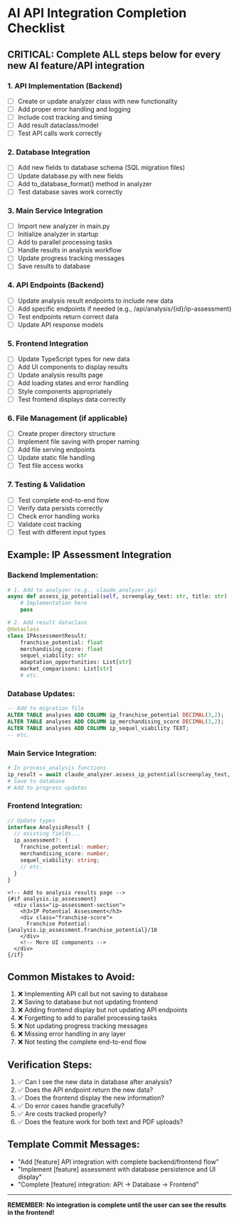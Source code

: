 # AI API Integration Completion Checklist

## CRITICAL: Complete ALL steps below for every new AI feature/API integration

### 1. API Implementation (Backend)
- [ ] Create or update analyzer class with new functionality
- [ ] Add proper error handling and logging
- [ ] Include cost tracking and timing
- [ ] Add result dataclass/model
- [ ] Test API calls work correctly

### 2. Database Integration
- [ ] Add new fields to database schema (SQL migration files)
- [ ] Update database.py with new fields
- [ ] Add to_database_format() method in analyzer
- [ ] Test database saves work correctly

### 3. Main Service Integration
- [ ] Import new analyzer in main.py
- [ ] Initialize analyzer in startup
- [ ] Add to parallel processing tasks
- [ ] Handle results in analysis workflow
- [ ] Update progress tracking messages
- [ ] Save results to database

### 4. API Endpoints (Backend)
- [ ] Update analysis result endpoints to include new data
- [ ] Add specific endpoints if needed (e.g., /api/analysis/{id}/ip-assessment)
- [ ] Test endpoints return correct data
- [ ] Update API response models

### 5. Frontend Integration
- [ ] Update TypeScript types for new data
- [ ] Add UI components to display results
- [ ] Update analysis results page
- [ ] Add loading states and error handling
- [ ] Style components appropriately
- [ ] Test frontend displays data correctly

### 6. File Management (if applicable)
- [ ] Create proper directory structure
- [ ] Implement file saving with proper naming
- [ ] Add file serving endpoints
- [ ] Update static file handling
- [ ] Test file access works

### 7. Testing & Validation
- [ ] Test complete end-to-end flow
- [ ] Verify data persists correctly
- [ ] Check error handling works
- [ ] Validate cost tracking
- [ ] Test with different input types

## Example: IP Assessment Integration

### Backend Implementation:
```python
# 1. Add to analyzer (e.g., claude_analyzer.py)
async def assess_ip_potential(self, screenplay_text: str, title: str) -> IPAssessmentResult:
    # Implementation here
    pass

# 2. Add result dataclass
@dataclass
class IPAssessmentResult:
    franchise_potential: float
    merchandising_score: float
    sequel_viability: str
    adaptation_opportunities: List[str]
    market_comparisons: List[str]
    # etc.
```

### Database Updates:
```sql
-- Add to migration file
ALTER TABLE analyses ADD COLUMN ip_franchise_potential DECIMAL(3,2);
ALTER TABLE analyses ADD COLUMN ip_merchandising_score DECIMAL(3,2);
ALTER TABLE analyses ADD COLUMN ip_sequel_viability TEXT;
-- etc.
```

### Main Service Integration:
```python
# In process_analysis functions
ip_result = await claude_analyzer.assess_ip_potential(screenplay_text, title)
# Save to database
# Add to progress updates
```

### Frontend Integration:
```typescript
// Update types
interface AnalysisResult {
  // existing fields...
  ip_assessment?: {
    franchise_potential: number;
    merchandising_score: number;
    sequel_viability: string;
    // etc.
  }
}
```

```svelte
<!-- Add to analysis results page -->
{#if analysis.ip_assessment}
  <div class="ip-assessment-section">
    <h3>IP Potential Assessment</h3>
    <div class="franchise-score">
      Franchise Potential: {analysis.ip_assessment.franchise_potential}/10
    </div>
    <!-- More UI components -->
  </div>
{/if}
```

## Common Mistakes to Avoid:
1. ❌ Implementing API call but not saving to database
2. ❌ Saving to database but not updating frontend
3. ❌ Adding frontend display but not updating API endpoints
4. ❌ Forgetting to add to parallel processing tasks
5. ❌ Not updating progress tracking messages
6. ❌ Missing error handling in any layer
7. ❌ Not testing the complete end-to-end flow

## Verification Steps:
1. ✅ Can I see the new data in database after analysis?
2. ✅ Does the API endpoint return the new data?
3. ✅ Does the frontend display the new information?
4. ✅ Do error cases handle gracefully?
5. ✅ Are costs tracked properly?
6. ✅ Does the feature work for both text and PDF uploads?

## Template Commit Messages:
- "Add [feature] API integration with complete backend/frontend flow"
- "Implement [feature] assessment with database persistence and UI display"
- "Complete [feature] integration: API → Database → Frontend"

---

**REMEMBER: No integration is complete until the user can see the results in the frontend!**
